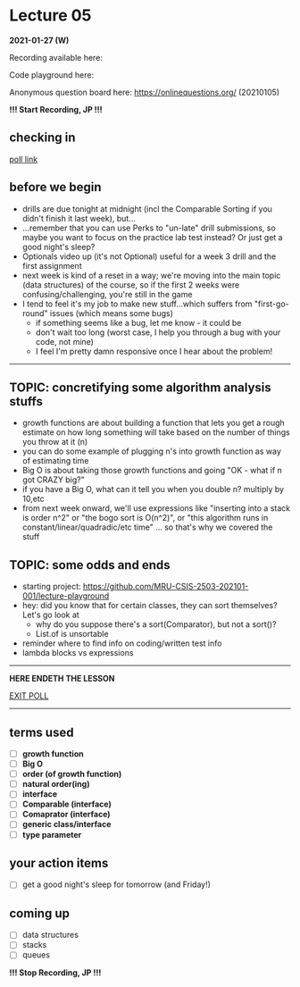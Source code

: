 # Lecture 05

**2021-01-27 (W)**

Recording available here: 

Code playground here: 

Anonymous question board here: https://onlinequestions.org/ (20210105)


**!!! Start Recording, JP !!!**


## checking in

[poll link](https://directpoll.com/r?XDbzPBd3ixYqg8RSvkXtdEXlPBJyUfDjWycpEuEv)


## before we begin

- drills are due tonight at midnight (incl the Comparable Sorting if you didn't finish it last week), but...
- ...remember that you can use Perks to "un-late" drill submissions, so maybe you want to focus on the practice lab test instead? Or just get a good night's sleep?
- Optionals video up (it's not Optional) useful for a week 3 drill and the first assignment
- next week is kind of a reset in a way; we're moving into the main topic (data structures) of the course, so if the first 2 weeks were confusing/challenging, you're still in the game
- I tend to feel it's my job to make new stuff...which suffers from "first-go-round" issues (which means some bugs)
  - if something seems like a bug, let me know - it could be
  - don't wait too long (worst case, I help you through a bug with your code, not mine)
  - I feel I'm pretty damn responsive once I hear about the problem!

---

## TOPIC: concretifying some algorithm analysis stuffs

- growth functions are about building a function that lets you get a rough estimate on how long something will take based on the number of things you throw at it (n)
- you can do some example of plugging n's into growth function as way of estimating time
- Big O is about taking those growth functions and going "OK - what if n got CRAZY big?"
- if you have a Big O, what can it tell you when you double n? multiply by 10,etc
- from next week onward, we'll use expressions like "inserting into a stack is order n^2" or "the bogo sort is O(n^2)", or "this algorithm runs in constant/linear/quadradic/etc time" ... so that's why we covered the stuff

## TOPIC: some odds and ends

- starting project: https://github.com/MRU-CSIS-2503-202101-001/lecture-playground
- hey: did you know that for certain classes, they can sort themselves? Let's go look at 
  - why do you suppose there's a sort(Comparator), but not a sort()?
  - List.of is unsortable
- reminder where to find info on coding/written test info
- lambda blocks vs expressions
  

---

**HERE ENDETH THE LESSON**

[EXIT POLL]()

---

## terms used

- [ ] **growth function**
- [ ] **Big O**
- [ ] **order (of growth function)**
- [ ] **natural order(ing)**
- [ ] **interface**
- [ ] **Comparable (interface)**
- [ ] **Comaprator (interface)**
- [ ] **generic class/interface**
- [ ] **type parameter**

## your action items

- [ ] get a good night's sleep for tomorrow (and Friday!)

## coming up

- [ ] data structures
- [ ] stacks
- [ ] queues

**!!! Stop Recording, JP !!!**